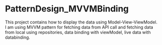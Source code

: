 # PatternDesign_MVVMBinding

This project contains how to display the data using Model-View-ViewModel. I am using MVVM pattern for fetching data from API call and fetching data from local using repositories, data binding with viewModel, live data with databinding.


